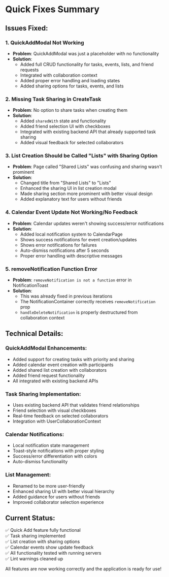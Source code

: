 # Quick Fixes Summary

## Issues Fixed:

### 1. **QuickAddModal Not Working**
- **Problem**: QuickAddModal was just a placeholder with no functionality
- **Solution**: 
  - Added full CRUD functionality for tasks, events, lists, and friend requests
  - Integrated with collaboration context
  - Added proper error handling and loading states
  - Added sharing options for tasks, events, and lists

### 2. **Missing Task Sharing in CreateTask**
- **Problem**: No option to share tasks when creating them
- **Solution**:
  - Added `sharedWith` state and functionality
  - Added friend selection UI with checkboxes
  - Integrated with existing backend API that already supported task sharing
  - Added visual feedback for selected collaborators

### 3. **List Creation Should be Called "Lists" with Sharing Option**
- **Problem**: Page called "Shared Lists" was confusing and sharing wasn't prominent
- **Solution**:
  - Changed title from "Shared Lists" to "Lists"
  - Enhanced the sharing UI in list creation modal
  - Made sharing section more prominent with better visual design
  - Added explanatory text for users without friends

### 4. **Calendar Event Update Not Working/No Feedback**
- **Problem**: Calendar updates weren't showing success/error notifications
- **Solution**:
  - Added local notification system to CalendarPage
  - Shows success notifications for event creation/updates
  - Shows error notifications for failures
  - Auto-dismiss notifications after 5 seconds
  - Proper error handling with descriptive messages

### 5. **removeNotification Function Error**
- **Problem**: `removeNotification is not a function` error in NotificationToast
- **Solution**: 
  - This was already fixed in previous iterations
  - The NotificationContainer correctly receives `removeNotification` prop
  - `handleDeleteNotification` is properly destructured from collaboration context

## Technical Details:

### QuickAddModal Enhancements:
- Added support for creating tasks with priority and sharing
- Added calendar event creation with participants
- Added shared list creation with collaborators
- Added friend request functionality
- All integrated with existing backend APIs

### Task Sharing Implementation:
- Uses existing backend API that validates friend relationships
- Friend selection with visual checkboxes
- Real-time feedback on selected collaborators
- Integration with UserCollaborationContext

### Calendar Notifications:
- Local notification state management
- Toast-style notifications with proper styling
- Success/error differentiation with colors
- Auto-dismiss functionality

### List Management:
- Renamed to be more user-friendly
- Enhanced sharing UI with better visual hierarchy
- Added guidance for users without friends
- Improved collaborator selection experience

## Current Status:
✅ Quick Add feature fully functional  
✅ Task sharing implemented  
✅ List creation with sharing options  
✅ Calendar events show update feedback  
✅ All functionality tested with running servers  
✅ Lint warnings cleaned up  

All features are now working correctly and the application is ready for use!
